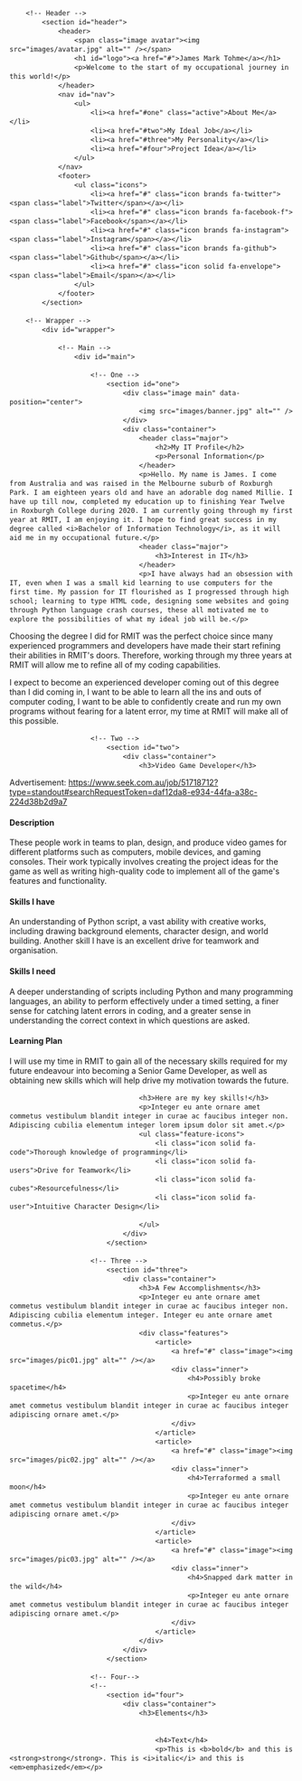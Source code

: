 <!DOCTYPE HTML>
<!--
	Read Only by HTML5 UP
	html5up.net | @ajlkn
	Free for personal and commercial use under the CCA 3.0 license (html5up.net/license)
-->
<html>
	<head>
		<title>S3897700 - My IT Profile</title>
		<meta charset="utf-8" />
		<meta name="viewport" content="width=device-width, initial-scale=1, user-scalable=no" />
		<link rel="stylesheet" href="assets/css/main.css" />
	</head>
	<body class="is-preload">

		<!-- Header -->
			<section id="header">
				<header>
					<span class="image avatar"><img src="images/avatar.jpg" alt="" /></span>
					<h1 id="logo"><a href="#">James Mark Tohme</a></h1>
					<p>Welcome to the start of my occupational journey in this world!</p>
				</header>
				<nav id="nav">
					<ul>
						<li><a href="#one" class="active">About Me</a></li>
						<li><a href="#two">My Ideal Job</a></li>
						<li><a href="#three">My Personality</a></li>
						<li><a href="#four">Project Idea</a></li>
					</ul>
				</nav>
				<footer>
					<ul class="icons">
						<li><a href="#" class="icon brands fa-twitter"><span class="label">Twitter</span></a></li>
						<li><a href="#" class="icon brands fa-facebook-f"><span class="label">Facebook</span></a></li>
						<li><a href="#" class="icon brands fa-instagram"><span class="label">Instagram</span></a></li>
						<li><a href="#" class="icon brands fa-github"><span class="label">Github</span></a></li>
						<li><a href="#" class="icon solid fa-envelope"><span class="label">Email</span></a></li>
					</ul>
				</footer>
			</section>

		<!-- Wrapper -->
			<div id="wrapper">

				<!-- Main -->
					<div id="main">

						<!-- One -->
							<section id="one">
								<div class="image main" data-position="center">
									<img src="images/banner.jpg" alt="" />
								</div>
								<div class="container">
									<header class="major">
										<h2>My IT Profile</h2>
										<p>Personal Information</p>
									</header>
									<p>Hello. My name is James. I come from Australia and was raised in the Melbourne suburb of Roxburgh Park. I am eighteen years old and have an adorable dog named Millie. I have up till now, completed my education up to finishing Year Twelve in Roxburgh College during 2020. I am currently going through my first year at RMIT, I am enjoying it. I hope to find great success in my degree called <i>Bachelor of Information Technology</i>, as it will aid me in my occupational future.</p>
									<header class="major">
										<h3>Interest in IT</h3>
									</header>
									<p>I have always had an obsession with IT, even when I was a small kid learning to use computers for the first time. My passion for IT flourished as I progressed through high school; learning to type HTML code, designing some websites and going through Python language crash courses, these all motivated me to explore the possibilities of what my ideal job will be.</p>

<p>Choosing the degree I did for RMIT was the perfect choice since many experienced programmers and developers have made their start refining their abilities in RMIT's doors. Therefore, working through my three years at RMIT will allow me to refine all of my coding capabilities.</p>

<p>I expect to become an experienced developer coming out of this degree than I did coming in, I want to be able to learn all the ins and outs of computer coding, I want to be able to confidently create and run my own programs without fearing for a latent error, my time at RMIT will make all of this possible.</p>
								</div>
							</section>

						<!-- Two -->
							<section id="two">
								<div class="container">
									<h3>Video Game Developer</h3>
<p>Advertisement: 
<a href= "https://www.seek.com.au/job/51718712?type=standout#searchRequestToken=daf12da8-e934-44fa-a38c-224d38b2d9a7">https://www.seek.com.au/job/51718712?type=standout#searchRequestToken=daf12da8-e934-44fa-a38c-224d38b2d9a7</a></p>

<h4>Description</h4>
<p>These people work in teams to plan, design, and produce video games for different platforms such as computers, mobile devices, and gaming consoles. Their work typically involves creating the project ideas for the game as well as writing high-quality code to implement all of the game's features and functionality.</p>

<h4>Skills I have</h4>
<p>An understanding of Python script, a vast ability with creative works, including drawing background elements, character design, and world building. Another skill I have is an excellent drive for teamwork and organisation.</p>

<h4>Skills I need</h4>
<p>A deeper understanding of scripts including Python and many programming languages, an ability to perform effectively under a timed setting, a finer sense for catching latent errors in coding, and a greater sense in understanding the correct context in which questions are asked.</p>

<h4>Learning Plan</h4>
<p>I will use my time in RMIT to gain all of the necessary skills required for my future endeavour into becoming a Senior Game Developer, as well as obtaining new skills which will help drive my motivation towards the future.</p>

									<h3>Here are my key skills!</h3>
									<p>Integer eu ante ornare amet commetus vestibulum blandit integer in curae ac faucibus integer non. Adipiscing cubilia elementum integer lorem ipsum dolor sit amet.</p>
									<ul class="feature-icons">
										<li class="icon solid fa-code">Thorough knowledge of programming</li>
										<li class="icon solid fa-users">Drive for Teamwork</li>
										<li class="icon solid fa-cubes">Resourcefulness</li>
										<li class="icon solid fa-user">Intuitive Character Design</li>
										
									</ul>
								</div>
							</section>

						<!-- Three -->
							<section id="three">
								<div class="container">
									<h3>A Few Accomplishments</h3>
									<p>Integer eu ante ornare amet commetus vestibulum blandit integer in curae ac faucibus integer non. Adipiscing cubilia elementum integer. Integer eu ante ornare amet commetus.</p>
									<div class="features">
										<article>
											<a href="#" class="image"><img src="images/pic01.jpg" alt="" /></a>
											<div class="inner">
												<h4>Possibly broke spacetime</h4>
												<p>Integer eu ante ornare amet commetus vestibulum blandit integer in curae ac faucibus integer adipiscing ornare amet.</p>
											</div>
										</article>
										<article>
											<a href="#" class="image"><img src="images/pic02.jpg" alt="" /></a>
											<div class="inner">
												<h4>Terraformed a small moon</h4>
												<p>Integer eu ante ornare amet commetus vestibulum blandit integer in curae ac faucibus integer adipiscing ornare amet.</p>
											</div>
										</article>
										<article>
											<a href="#" class="image"><img src="images/pic03.jpg" alt="" /></a>
											<div class="inner">
												<h4>Snapped dark matter in the wild</h4>
												<p>Integer eu ante ornare amet commetus vestibulum blandit integer in curae ac faucibus integer adipiscing ornare amet.</p>
											</div>
										</article>
									</div>
								</div>
							</section>

						<!-- Four-->
						<!--
							<section id="four">
								<div class="container">
									<h3>Elements</h3>

									
										<h4>Text</h4>
										<p>This is <b>bold</b> and this is <strong>strong</strong>. This is <i>italic</i> and this is <em>emphasized</em></p>
</section>
	</body>
</html>
